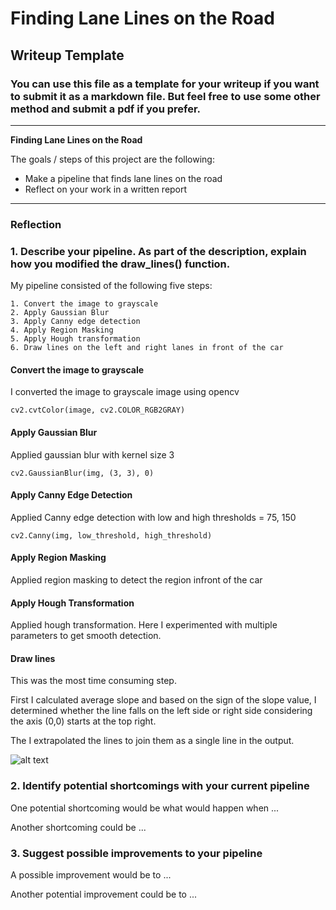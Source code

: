 # **Finding Lane Lines on the Road** 

## Writeup Template

### You can use this file as a template for your writeup if you want to submit it as a markdown file. But feel free to use some other method and submit a pdf if you prefer.

---

**Finding Lane Lines on the Road**

The goals / steps of this project are the following:
* Make a pipeline that finds lane lines on the road
* Reflect on your work in a written report


[//]: # (Image References)

[image1]: ./examples/grayscale.jpg "Grayscale"

---

### Reflection

### 1. Describe your pipeline. As part of the description, explain how you modified the draw_lines() function.

My pipeline consisted of the following five steps:

    1. Convert the image to grayscale
    2. Apply Gaussian Blur
    3. Apply Canny edge detection
    4. Apply Region Masking
    5. Apply Hough transformation
    6. Draw lines on the left and right lanes in front of the car


#### Convert the image to grayscale

I converted the image to grayscale image using opencv

    cv2.cvtColor(image, cv2.COLOR_RGB2GRAY)

#### Apply Gaussian Blur

Applied gaussian blur with kernel size 3

    cv2.GaussianBlur(img, (3, 3), 0)

#### Apply Canny Edge Detection

Applied Canny edge detection with low and high thresholds = 75, 150

    cv2.Canny(img, low_threshold, high_threshold)

#### Apply Region Masking

Applied region masking to detect the region infront of the car

#### Apply Hough Transformation

Applied hough transformation. Here I experimented with multiple parameters to get smooth detection.

#### Draw lines

This was the most time consuming step. 

First I calculated average slope and based on the sign of the slope value, I determined whether the line falls on the left side or right side considering the axis (0,0) starts at the top right.

The I extrapolated the lines to join them as a single line in the output.



![alt text][image1]


### 2. Identify potential shortcomings with your current pipeline


One potential shortcoming would be what would happen when ... 

Another shortcoming could be ...


### 3. Suggest possible improvements to your pipeline

A possible improvement would be to ...

Another potential improvement could be to ...
